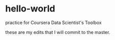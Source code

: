 # hello-world
practice for Coursera Data Scientist's Toolbox

these are my edits that I will commit to the master.
